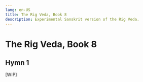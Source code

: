 ```yaml
---
lang: en-US
title: The Rig Veda, Book 8
description: Experimental Sanskrit version of the Rig Veda.
---
```


# The Rig Veda, Book 8

## Hymn 1
[WIP]